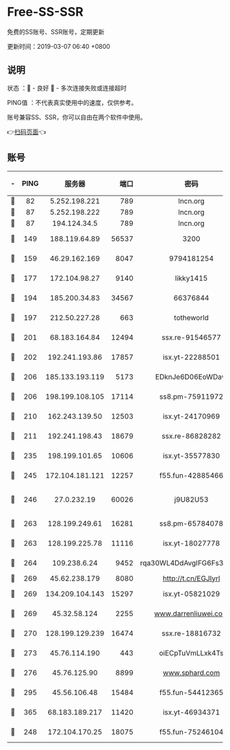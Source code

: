 # Free-SS-SSR

免费的SS账号、SSR账号，定期更新

更新时间：2019-03-07 06:40 +0800

## 说明

状态     ：🙂 - 良好 🙁 - 多次连接失败或连接超时

PING值   ：不代表真实使用中的速度，仅供参考。

账号兼容SS、SSR，你可以自由在两个软件中使用。

👉[扫码页面](https://liesauer.github.io/Free-SS-SSR/)👈

## 账号

|-|PING|服务器|端口|密码|加密方式|区域|
|:----:|:----:|:-----:|-----:|:----:|:----:|:----:|
|🙂|82|5.252.198.221|789|lncn.org|rc4|JP|
|🙂|87|5.252.198.222|789|lncn.org|rc4|JP|
|🙂|87|194.124.34.5|789|lncn.org|rc4|JP|
|🙂|149|188.119.64.89|56537|3200|aes-256-cfb|RU|
|🙂|159|46.29.162.169|8047|9794181254|aes-256-cfb|RU|
|🙂|177|172.104.98.27|9140|likky1415|aes-256-cfb|JP|
|🙂|194|185.200.34.83|34567|66376844|aes-256-cfb|US|
|🙂|197|212.50.227.28|663|totheworld|aes-256-cfb|US|
|🙂|201|68.183.164.84|12494|ssx.re-91546577|aes-256-cfb|US|
|🙂|202|192.241.193.86|17857|isx.yt-22288501|aes-256-cfb|US|
|🙂|206|185.133.193.119|5173|EDknJe6D06EoWDaw|aes-256-cfb|US|
|🙂|206|198.199.108.105|17114|ss8.pm-75911972|aes-256-cfb|US|
|🙂|210|162.243.139.50|12503|isx.yt-24170969|aes-256-cfb|US|
|🙂|211|192.241.198.43|18679|ssx.re-86828282|aes-256-cfb|US|
|🙂|235|198.199.101.65|10606|isx.yt-35577830|aes-256-cfb|US|
|🙂|245|172.104.181.121|12257|f55.fun-42885466|aes-256-cfb|SG|
|🙂|246|27.0.232.19|60026|j9U82U53|xchacha20-ietf-poly1305|HK|
|🙂|263|128.199.249.61|16281|ss8.pm-65784078|aes-256-cfb|SG|
|🙂|263|128.199.225.78|11116|isx.yt-18027778|aes-256-cfb|SG|
|🙂|264|109.238.6.24|9452|rqa30WL4DdAvgIFG6Fs3znzTa|aes-256-cfb|FR|
|🙂|269|45.62.238.179|8080|http://t.cn/EGJIyrl|rc4-md5|CA|
|🙂|269|134.209.104.143|15297|isx.yt-05821029|aes-256-cfb|SG|
|🙂|269|45.32.58.124|2255|www.darrenliuwei.com|aes-256-cfb|JP|
|🙂|270|128.199.129.239|16474|ssx.re-18816732|aes-256-cfb|SG|
|🙂|273|45.76.114.190|443|oiECpTuVmLLxk4Ts|aes-256-cfb|AU|
|🙂|276|45.76.125.90|8899|www.sphard.com|aes-256-cfb|AU|
|🙂|295|45.56.106.48|15484|f55.fun-54412365|aes-256-cfb|US|
|🙂|365|68.183.189.217|11420|isx.yt-46934371|aes-256-cfb|SG|
|🙂|248|172.104.170.25|18075|f55.fun-75246104|aes-256-cfb|SG|

